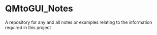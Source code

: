 # QMtoGUI_Notes
A repository for any and all notes or examples relating to the information required in this project

